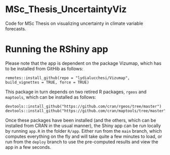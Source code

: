 # MSc_Thesis_UncertaintyViz
Code for MSc Thesis on visualizing uncertainty in climate variable forecasts.

# Running the RShiny app
Please note that the app is dependent on the package Vizumap, which has to be installed from GitHib as follows:
```
remotes::install_github(repo = "lydialucchesi/Vizumap", build_vignettes = TRUE, force = TRUE)
```
This package in turn depends on two retired R packages, `rgeos` and `maptools`, which can be installed as follows:
```
devtools::install_github("https://github.com/cran/rgeos/tree/master")
devtools::install_github("https://github.com/cran/maptools/tree/master")
```
Once these packages have been installed (and the others, which can be installed from CRAN in the usual manner), the Shiny app can be run locally by running `app.R` in the folder `R/app`. Either run from the `main` branch, which computes everything on the fly and will take quite a few minutes to load, or run from the `deploy` branch to use the pre-computed results and view the app in a few seconds.
